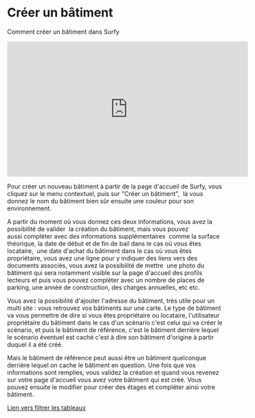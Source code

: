 # Créer un bâtiment

Comment créer un bâtiment dans Surfy


<iframe width="560" height="315" src="https://www.youtube.com/embed/M26SIN2q0Mk?si=HRkAhR7rLpw4F4sY" title="YouTube video player" frameborder="0" allow="accelerometer; autoplay; clipboard-write; encrypted-media; gyroscope; picture-in-picture; web-share" allowfullscreen></iframe>


Pour créer un nouveau bâtiment à partir de la page d'accueil de Surfy, vous cliquez sur le menu contextuel, puis sur "Créer un bâtiment",  là vous donnez le nom du bâtiment bien sûr ensuite une couleur pour son environnement.  

A partir du moment où vous donnez ces deux informations, vous avez la possibilité de valider  la création du bâtiment, mais vous pouvez aussi compléter avec des informations supplémentaires  comme la surface théorique, la date de début et de fin de bail dans le cas où vous êtes locataire,  une date d'achat du bâtiment dans le cas où vous êtes propriétaire, vous avez une ligne pour y indiquer des liens vers des documents associés, vous avez la possibilité de mettre  une photo du bâtiment qui sera notamment visible sur la page d'accueil des profils lecteurs et puis vous pouvez compléter avec un nombre de places de parking, une année de construction, des charges annuelles, etc etc. 
 
Vous avez la possibilité d'ajouter l'adresse du bâtiment, très utile pour un multi site : vous retrouvez vos bâtiments sur une carte. Le type de bâtiment va vous permettre de dire si vous êtes propriétaire ou locataire, l'utilisateur propriétaire du bâtiment dans le cas d'un scénario c'est celui qui va créer le scénario, et puis le bâtiment de référence, c'est le bâtiment derrière lequel le scénario éventuel est caché c'est à dire son bâtiment d'origine à partir duquel il a été créé. 
 
Mais le bâtiment de référence peut aussi être un bâtiment quelconque derrière lequel on cache le bâtiment en question. Une fois que vos informations sont remplies, vous validez la création et quand vous revenez sur votre page d'accueil vous avez votre bâtiment qui est créé. Vous pouvez ensuite le modifier pour créer des étages et compléter ainsi votre bâtiment. 

[Lien vers filtrer les tableaux](/docs/navigation/filtres/filtrer-les-tableaux.md)